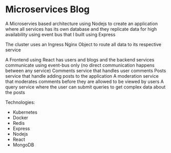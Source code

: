 # Microservices Blog

A Microservies based architecture using Nodejs to create an application where all services has its own database and they replicate data for high availability using event bus that I built using Express

The cluster uses an Ingress Nginx Object to route all data to its respective service

A Frontend using React has users and blogs and the backend services communicate using event-bus only (no direct communication happens between any service)
Comments service that handles user comments
Posts service that handle adding posts to the application
A moderation service that moderates comments before they are allowed to be viewed by users
A query service where the user can submit queries to get complex data about the posts

Technologies:
- Kubernetes
- Docker
- Redis
- Express
- Nodejs
- React
- MongoDB
